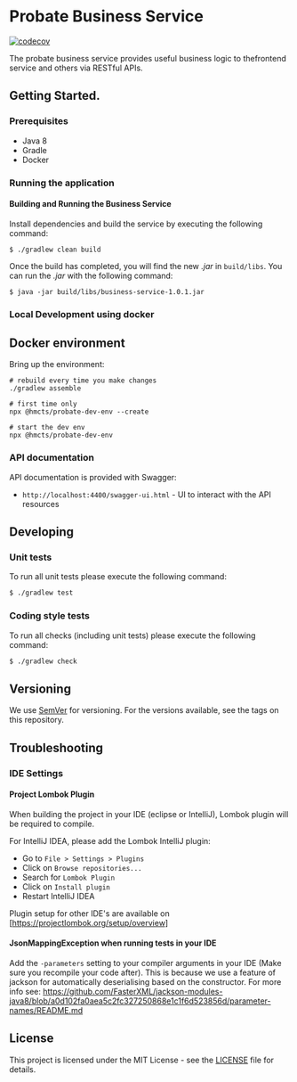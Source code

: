 # Probate Business Service
[![codecov](https://codecov.io/gh/hmcts/probate-business-service/branch/develop/graph/badge.svg)](https://codecov.io/gh/hmcts/probate-business-service)

The probate business service provides useful business logic to thefrontend service and others via RESTful APIs.

## Getting Started.
### Prerequisites
- Java 8
- Gradle
- Docker

### Running the application
#### Building and Running the Business Service
Install dependencies and build the service by executing the following command:
```
$ ./gradlew clean build
```

Once the build has completed, you will find the new *.jar* in `build/libs`. You can run the *.jar* with the following command:
```
$ java -jar build/libs/business-service-1.0.1.jar
```

### Local Development using docker

## Docker environment

Bring up the environment:

```
# rebuild every time you make changes
./gradlew assemble

# first time only
npx @hmcts/probate-dev-env --create

# start the dev env
npx @hmcts/probate-dev-env
```

### API documentation

API documentation is provided with Swagger:
 - `http://localhost:4400/swagger-ui.html` - UI to interact with the API resources

## Developing

### Unit tests

To run all unit tests please execute the following command:

```bash
$ ./gradlew test
```

### Coding style tests

To run all checks (including unit tests) please execute the following command:

```bash
$ ./gradlew check
```

## Versioning

We use [SemVer](http://semver.org/) for versioning.
For the versions available, see the tags on this repository.

## Troubleshooting

### IDE Settings

#### Project Lombok Plugin
When building the project in your IDE (eclipse or IntelliJ), Lombok plugin will be required to compile.

For IntelliJ IDEA, please add the Lombok IntelliJ plugin:
* Go to `File > Settings > Plugins`
* Click on `Browse repositories...`
* Search for `Lombok Plugin`
* Click on `Install plugin`
* Restart IntelliJ IDEA

Plugin setup for other IDE's are available on [https://projectlombok.org/setup/overview]

#### JsonMappingException when running tests in your IDE
Add the `-parameters` setting to your compiler arguments in your IDE (Make sure you recompile your code after).
This is because we use a feature of jackson for automatically deserialising based on the constructor.
For more info see: https://github.com/FasterXML/jackson-modules-java8/blob/a0d102fa0aea5c2fc327250868e1c1f6d523856d/parameter-names/README.md

## License

This project is licensed under the MIT License - see the [LICENSE](LICENSE.md) file for details.

